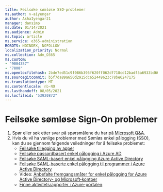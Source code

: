 ```yaml
---
title: Feilsøke sømløse SSO-problemer
ms.author: v-aiyengar
author: AshaIyengar21
manager: dansimp
ms.date: 01/14/2021
ms.audience: Admin
ms.topic: article
ms.service: o365-administration
ROBOTS: NOINDEX, NOFOLLOW
localization_priority: Normal
ms.collection: Adm_O365
ms.custom:
- "9004357"
- "7808"
ms.openlocfilehash: 2bde7ed51c9f086b395f620ff062df718cd12badf5a6933bd60ca0f81d6501eb
ms.sourcegitcommit: b5f7da89a650d2915dc652449623c78be6247175
ms.translationtype: MT
ms.contentlocale: nb-NO
ms.lasthandoff: 08/05/2021
ms.locfileid: "53920872"
---
```

# <a name="troubleshooting-seamless-single-sign-on-issues"></a>Feilsøke sømløse Sign-On problemer

1. Spør eller søk etter svar på spørsmålene du har på [Microsoft Q&A](https://docs.microsoft.com/azure/active-directory/reports-monitoring/howto-find-activity-reports#troubleshoot-issues-with-activity-reports).
1. Hvis du vil ha vanlige problemer med Sømløs enkel pålogging (SSO), kan du se gjennom følgende veiledninger for å feilsøke problemet:
    - [Feilsøke tillegging av apper](https://docs.microsoft.com/azure/active-directory/manage-apps/troubleshoot-adding-apps) 
    - [Feilsøke passordbasert enkel pålogging i Azure AD](https://docs.microsoft.com/azure/active-directory/manage-apps/troubleshoot-password-based-sso) 
    - [Feilsøke SAML-basert enkel pålogging Azure Active Directory](https://docs.microsoft.com/azure/active-directory/manage-apps/troubleshoot-saml-based-sso) 
    - [Feilsøke SAML-baserte enkel pålogging til programmer i Azure Active Directory](https://docs.microsoft.com/azure/active-directory/manage-apps/debug-saml-sso-issues) 
    - Video: [Anbefalte fremgangsmåter for enkel pålogging for Azure Active Directory- og Microsoft-kontoer](https://azure.microsoft.com/resources/videos/ignite-2018-single-sign-on-best-practices-for-azure-active-directory-and-microsoft-accounts/) 
    - [Finne aktivitetsrapporter i Azure-portalen](https://docs.microsoft.com/azure/active-directory/reports-monitoring/howto-find-activity-reports#troubleshoot-issues-with-activity-reports)